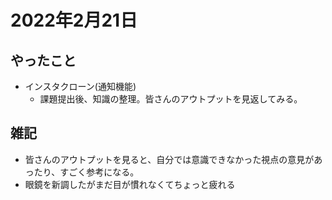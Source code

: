 # 2022年2月21日
## やったこと
- インスタクローン(通知機能)
  - 課題提出後、知識の整理。皆さんのアウトプットを見返してみる。

## 雑記
- 皆さんのアウトプットを見ると、自分では意識できなかった視点の意見があったり、すごく参考になる。
- 眼鏡を新調したがまだ目が慣れなくてちょっと疲れる